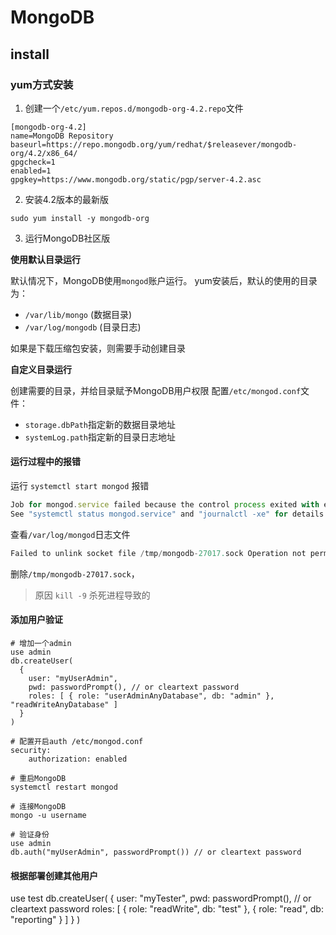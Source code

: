 # MongoDB

## install

### yum方式安装

1. 创建一个`/etc/yum.repos.d/mongodb-org-4.2.repo`文件

```shell
[mongodb-org-4.2]
name=MongoDB Repository
baseurl=https://repo.mongodb.org/yum/redhat/$releasever/mongodb-org/4.2/x86_64/
gpgcheck=1
enabled=1
gpgkey=https://www.mongodb.org/static/pgp/server-4.2.asc
```

2. 安装4.2版本的最新版

```shell
sudo yum install -y mongodb-org
```

3. 运行MongoDB社区版

**使用默认目录运行**

默认情况下，MongoDB使用`mongod`账户运行。
yum安装后，默认的使用的目录为：
- `/var/lib/mongo` (数据目录)
- `/var/log/mongodb` (目录日志)

如果是下载压缩包安装，则需要手动创建目录

**自定义目录运行**

创建需要的目录，并给目录赋予MongoDB用户权限
配置`/etc/mongod.conf`文件：
- `storage.dbPath`指定新的数据目录地址
- `systemLog.path`指定新的目录日志地址

#### 运行过程中的报错

运行 `systemctl start mongod` 报错 

```javascript
Job for mongod.service failed because the control process exited with error code.
See "systemctl status mongod.service" and "journalctl -xe" for details.
```

查看`/var/log/mongod`日志文件

```javascript
Failed to unlink socket file /tmp/mongodb-27017.sock Operation not permitted
```

删除`/tmp/mongodb-27017.sock`，

> 原因 `kill -9` 杀死进程导致的

#### 添加用户验证

```shell
# 增加一个admin
use admin
db.createUser(
  {
    user: "myUserAdmin",
    pwd: passwordPrompt(), // or cleartext password
    roles: [ { role: "userAdminAnyDatabase", db: "admin" }, "readWriteAnyDatabase" ]
  }
)

# 配置开启auth /etc/mongod.conf
security:
    authorization: enabled

# 重启MongoDB
systemctl restart mongod

# 连接MongoDB
mongo -u username 

# 验证身份
use admin
db.auth("myUserAdmin", passwordPrompt()) // or cleartext password
```

#### 根据部署创建其他用户
use test
db.createUser(
  {
    user: "myTester",
    pwd:  passwordPrompt(),   // or cleartext password
    roles: [ { role: "readWrite", db: "test" },
             { role: "read", db: "reporting" } ]
  }
)

